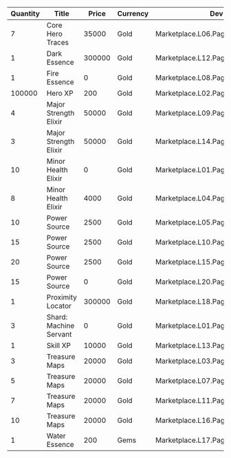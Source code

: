 | Quantity | Title | Price | Currency |  Dev Name |
| -------- | ----- | ----- | -------- |  -------- |
| 7 | Core Hero Traces | 35000 | Gold | Marketplace.L06.Page02.Token.09 |
| 1 | Dark Essence | 300000 | Gold | Marketplace.L12.Page02.Reagent.11 |
| 1 | Fire Essence | 0 | Gold | Marketplace.L08.Page02.Free.46 |
| 100000 | Hero XP | 200 | Gold | Marketplace.L02.Page02.XP.02 |
| 4 | Major Strength Elixir | 50000 | Gold | Marketplace.L09.Page02.MajorElixir.07 |
| 3 | Major Strength Elixir | 50000 | Gold | Marketplace.L14.Page02.ElixirAll.09 |
| 10 | Minor Health Elixir | 0 | Gold | Marketplace.L01.Page02.Free.06 |
| 8 | Minor Health Elixir | 4000 | Gold | Marketplace.L04.Page02.MinorElixir.06 |
| 10 | Power Source | 2500 | Gold | Marketplace.L05.Page02.PowerSource.02 |
| 15 | Power Source | 2500 | Gold | Marketplace.L10.Page02.PowerSource.05 |
| 20 | Power Source | 2500 | Gold | Marketplace.L15.Page02.PowerSource.08 |
| 15 | Power Source | 0 | Gold | Marketplace.L20.Page02.Free.109 |
| 1 | Proximity Locator | 300000 | Gold | Marketplace.L18.Page02.Hero.05 |
| 3 | Shard: Machine Servant | 0 | Gold | Marketplace.L01.Page2.VIP5.FreeBonus.52 |
| 1 | Skill XP | 10000 | Gold | Marketplace.L13.Page02.MapsMisc.16 |
| 3 | Treasure Maps | 20000 | Gold | Marketplace.L03.Page02.MapFragments.02 |
| 5 | Treasure Maps | 20000 | Gold | Marketplace.L07.Page02.MapFragments.06 |
| 7 | Treasure Maps | 20000 | Gold | Marketplace.L11.Page02.TreasureMap.02 |
| 10 | Treasure Maps | 20000 | Gold | Marketplace.L16.Page02.TreasureMap.05 |
| 1 | Water Essence | 200 | Gems | Marketplace.L17.Page02.Shard.15 |
